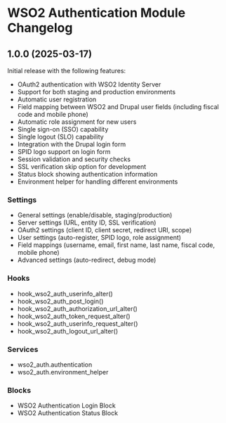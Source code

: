 # WSO2 Authentication Module Changelog

## 1.0.0 (2025-03-17)
Initial release with the following features:
- OAuth2 authentication with WSO2 Identity Server
- Support for both staging and production environments
- Automatic user registration
- Field mapping between WSO2 and Drupal user fields (including fiscal code and mobile phone)
- Automatic role assignment for new users
- Single sign-on (SSO) capability
- Single logout (SLO) capability
- Integration with the Drupal login form
- SPID logo support on login form
- Session validation and security checks
- SSL verification skip option for development
- Status block showing authentication information
- Environment helper for handling different environments

### Settings
- General settings (enable/disable, staging/production)
- Server settings (URL, entity ID, SSL verification)
- OAuth2 settings (client ID, client secret, redirect URI, scope)
- User settings (auto-register, SPID logo, role assignment)
- Field mappings (username, email, first name, last name, fiscal code, mobile phone)
- Advanced settings (auto-redirect, debug mode)

### Hooks
- hook_wso2_auth_userinfo_alter()
- hook_wso2_auth_post_login()
- hook_wso2_auth_authorization_url_alter()
- hook_wso2_auth_token_request_alter()
- hook_wso2_auth_userinfo_request_alter()
- hook_wso2_auth_logout_url_alter()

### Services
- wso2_auth.authentication
- wso2_auth.environment_helper

### Blocks
- WSO2 Authentication Login Block
- WSO2 Authentication Status Block
